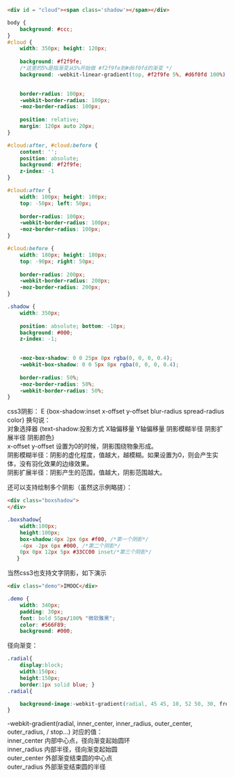 ```html
<div id = "cloud"><span class='shadow'></span></div>

```

```css
body {
	background: #ccc;
}
#cloud {
	width: 350px; height: 120px;
	
	background: #f2f9fe;
	/*这里的5%是指渐变从5%开始做 #f2f9fe到#d6f0fd的渐变 */
	background: -webkit-linear-gradient(top, #f2f9fe 5%, #d6f0fd 100%);

	
	border-radius: 100px;
	-webkit-border-radius: 100px;
	-moz-border-radius: 100px;
	
	position: relative;
	margin: 120px auto 20px;
}

#cloud:after, #cloud:before {
	content: '';
	position: absolute;
	background: #f2f9fe;
	z-index: -1
}

#cloud:after {
	width: 100px; height: 100px;
	top: -50px; left: 50px;
	
	border-radius: 100px;
	-webkit-border-radius: 100px;
	-moz-border-radius: 100px;
}

#cloud:before {
	width: 180px; height: 180px;
	top: -90px; right: 50px;
	
	border-radius: 200px;
	-webkit-border-radius: 200px;
	-moz-border-radius: 200px;
}

.shadow {
	width: 350px;
   
	position: absolute; bottom: -10px; 
	background: #000;
	z-index: -1;
	

	-moz-box-shadow: 0 0 25px 8px rgba(0, 0, 0, 0.4);
	-webkit-box-shadow: 0 0 5px 8px rgba(0, 0, 0, 0.4);
	
	border-radius: 50%;
	-moz-border-radius: 50%;
	-webkit-border-radius: 50%;
}

```


css3阴影：
E {box-shadow:inset x-offset y-offset blur-radius spread-radius color}
换句说：<br/>
对象选择器 {text-shadow:投影方式 X轴偏移量 Y轴偏移量 阴影模糊半径 阴影扩展半径 阴影颜色}<br/>
x-offset y-offset 设置为0的时候，阴影围绕物象形成。<br/>
阴影模糊半径：阴影的虚化程度，值越大，越模糊。如果设置为0，则会产生实体，没有羽化效果的边缘效果。<br/>
阴影扩展半径：阴影产生的范围，值越大，阴影范围越大。<br/>

还可以支持绘制多个阴影（虽然这示例略搓）：

```html
<div class="boxshadow">
</div>
```

```css
.boxshadow{
    width:100px;
    height:100px;
    box-shadow:4px 2px 6px #f00, /*第一个阴影*/
    -4px -2px 6px #000, /*第二个阴影*/
    0px 0px 12px 5px #33CC00 inset/*第三个阴影*/
   }
```

当然css3也支持文字阴影，如下演示
```html
<div class="demo">IMOOC</div>
```

```css
.demo {
    width: 340px;
    padding: 30px;
    font: bold 55px/100% "微软雅黑";
    color: #566F89;
    background: #000;
```

径向渐变：
```css
.radial{
    display:block; 
    width:150px; 
    height:150px; 
    border:1px solid blue; }
.radial{

    background-image:-webkit-gradient(radial, 45 45, 10, 52 50, 30, from(#A7D30C), to(rgba(1,159,98,0)), color-stop(90%, #019F62));
}
```
-webkit-gradient(radial, inner_center, inner_radius, outer_center, outer_radius, / stop...)
对应的值：<br/>
inner_center	内部中心点，径向渐变起始圆环<br/>
inner_radius	内部半径，径向渐变起始圆<br/>
outer_center	外部渐变结束圆的中心点<br/>
outer_radius	外部渐变结束圆的半径<br/>



